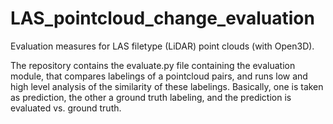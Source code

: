 # LAS_pointcloud_change_evaluation
Evaluation measures for LAS filetype (LiDAR) point clouds (with Open3D).

The repository contains the evaluate.py file containing the evaluation module, that compares labelings of a pointcloud pairs, and runs low and high level analysis of the similarity of these labelings. Basically, one is taken as prediction, the other a ground truth labeling, and the prediction is evaluated vs. ground truth.
